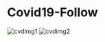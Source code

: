 # Covid19-Follow
![cvdimg1](https://user-images.githubusercontent.com/32979760/80125355-3c384580-859a-11ea-8249-19182359fbd8.PNG)
![cvdimg2](https://user-images.githubusercontent.com/32979760/80125394-465a4400-859a-11ea-8563-1be9c5d83540.PNG)

